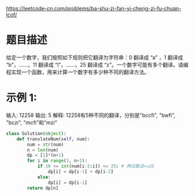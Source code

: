 https://leetcode-cn.com/problems/ba-shu-zi-fan-yi-cheng-zi-fu-chuan-lcof/
# 题目描述
给定一个数字，我们按照如下规则把它翻译为字符串：0 翻译成 “a” ，1 翻译成 “b”，……，11 翻译成 “l”，……，25 翻译成 “z”。一个数字可能有多个翻译。请编程实现一个函数，用来计算一个数字有多少种不同的翻译方法。

# 示例 1:
输入: 12258
输出: 5
解释: 12258有5种不同的翻译，分别是"bccfi", "bwfi", "bczi", "mcfi"和"mzi"

```python
class Solution(object):
    def translateNum(self, num):
        num = str(num)
        n = len(num)
        dp = [1]*(n+1)
        for i in range(2, n+1):
            if 10 <= int(num[i-2:i]) <= 25: # 两位数且<=25
                dp[i] = dp[i-1] + dp[i-2]
            else:
                dp[i] = dp[i-1]
        return dp[n]
```